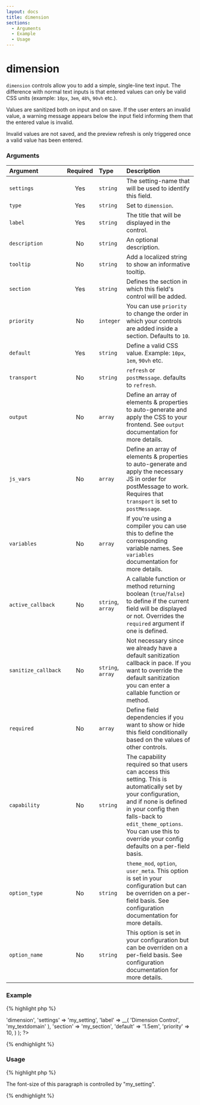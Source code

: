 ```yaml
---
layout: docs
title: dimension
sections:
  - Arguments
  - Example
  - Usage
---
```


# dimension

`dimension` controls allow you to add a simple, single-line text input. The difference with normal text inputs is that entered values can only be valid CSS units (example: `10px`, `3em`, `48%`, `90vh` etc.).

Values are sanitized both on input and on save. If the user enters an invalid value, a warning message appears below the input field informing them that the entered value is invalid.

Invalid values are not saved, and the preview refresh is only triggered once a valid value has been entered.

### Arguments

Argument            | Required | Type              | Description
:------------------ | :------: | :---------------- | :----------
`settings`          | Yes      | `string`          | The setting-name that will be used to identify this field.
`type`              | Yes      | `string`          | Set to `dimension`.
`label`             | Yes      | `string`          | The title that will be displayed in the control.
`description`       | No       | `string`          | An optional description.
`tooltip`           | No       | `string`          | Add a localized string to show an informative tooltip.
`section`           | Yes      | `string`          | Defines the section in which this field's control will be added.
`priority`          | No       | `integer`         | You can use `priority` to change the order in which your controls are added inside a section. Defaults to `10`.
`default`           | Yes      | `string`          | Define a valid CSS value. Example: `10px`, `1em`, `90vh` etc.
`transport`         | No       | `string`          | `refresh` or `postMessage`. defaults to `refresh`.
`output`            | No       | `array`           | Define an array of elements & properties to auto-generate and apply the CSS to your frontend. See `output` documentation for more details.
`js_vars`           | No       | `array`           | Define an array of elements & properties to auto-generate and apply the necessary JS in order for postMessage to work. Requires that `transport` is set to `postMessage`.
`variables`         | No       | `array`           | If you're using a compiler you can use this to define the corresponding variable names. See `variables` documentation for more details.
`active_callback`   | No       | `string`, `array` | A callable function or method returning boolean (`true`/`false`) to define if the current field will be displayed or not. Overrides the `required` argument if one is defined.
`sanitize_callback` | No       | `string`, `array` | Not necessary since we already have a default sanitization callback in pace. If you want to override the default sanitization you can enter a callable function or method.
`required`          | No       | `array`           | Define field dependencies if you want to show or hide this field conditionally based on the values of other controls.
`capability`        | No       | `string`          | The capability required so that users can access this setting. This is automatically set by your configuration, and if none is defined in your config then falls-back to `edit_theme_options`. You can use this to override your config defaults on a per-field basis.
`option_type`       | No       | `string`          | `theme_mod`, `option`, `user_meta`. This option is set in your configuration but can be overriden on a per-field basis. See configuration documentation for more details.
`option_name`       | No       | `string`          | This option is set in your configuration but can be overriden on a per-field basis. See configuration documentation for more details.

### Example

{% highlight php %}
<?php
Kirki::add_field( 'my_config', array(
	'type'        => 'dimension',
	'settings'    => 'my_setting',
	'label'       => __( 'Dimension Control', 'my_textdomain' ),
	'section'     => 'my_section',
	'default'     => '1.5em',
	'priority'    => 10,
) );
?>
{% endhighlight %}

### Usage

{% highlight php %}
<div style="font-size: <?php echo get_theme_mod( 'my_setting', '1em' ); ?>">
	<p>The font-size of this paragraph is controlled by "my_setting".</p>
</div>
{% endhighlight %}
